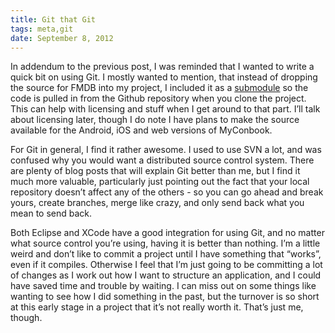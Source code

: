 ```yaml
---
title: Git that Git
tags: meta,git
date: September 8, 2012
---
```

In addendum to the previous post, I was reminded that I wanted to write a quick bit on using Git. I mostly wanted to mention, that instead of dropping the source for FMDB into my project, I included it as a [submodule](https://git-scm.com/book/en/v2/Git-Tools-Submodules) so the code is pulled in from the Github repository when you clone the project. This can help with licensing and stuff when I get around to that part. I’ll talk about licensing later, though I do note I have plans to make the source available for the Android, iOS and web versions of MyConbook.

For Git in general, I find it rather awesome. I used to use SVN a lot, and was confused why you would want a distributed source control system. There are plenty of blog posts that will explain Git better than me, but I find it much more valuable, particularly just pointing out the fact that your local repository doesn’t affect any of the others - so you can go ahead and break yours, create branches, merge like crazy, and only send back what you mean to send back.

Both Eclipse and XCode have a good integration for using Git, and no matter what source control you’re using, having it is better than nothing. I’m a little weird and don’t like to commit a project until I have something that “works”, even if it compiles. Otherwise I feel that I’m just going to be committing a lot of changes as I work out how I want to structure an application, and I could have saved time and trouble by waiting. I can miss out on some things like wanting to see how I did something in the past, but the turnover is so short at this early stage in a project that it’s not really worth it. That’s just me, though.
